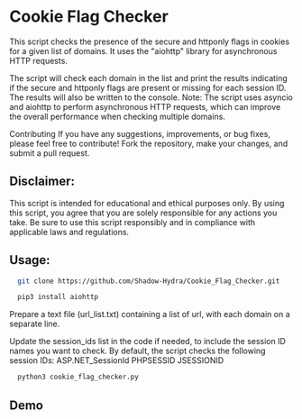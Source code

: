 
# Cookie Flag Checker



This script checks the presence of the secure and httponly flags in cookies for a given list of domains. It uses the "aiohttp" library for asynchronous HTTP requests.

The script will check each domain in the list and print the results indicating if the secure and httponly flags are present or missing for each session ID. The results will also be written to the console. Note: The script uses asyncio and aiohttp to perform asynchronous HTTP requests, which can improve the overall performance when checking multiple domains.

Contributing If you have any suggestions, improvements, or bug fixes, please feel free to contribute! Fork the repository, make your changes, and submit a pull request.



## Disclaimer: 
This script is intended for educational and ethical purposes only. By using this script, you agree that you are solely responsible for any actions you take. Be sure to use this script responsibly and in compliance with applicable laws and regulations.




## Usage:


```bash
  git clone https://github.com/Shadow-Hydra/Cookie_Flag_Checker.git

  pip3 install aiohttp
```
Prepare a text file (url_list.txt) containing a list of url, with each domain on a separate line.

Update the session_ids list in the code if needed, to include the session ID names you want to check. By default, the script checks the following session IDs: ASP.NET_SessionId PHPSESSID JSESSIONID

```bash
  python3 cookie_flag_checker.py
```


## Demo

